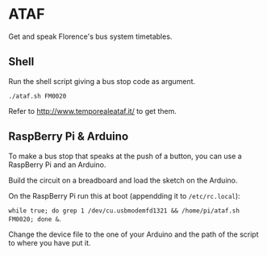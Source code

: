 # ATAF

Get and speak Florence's bus system timetables.


## Shell

Run the shell script giving a bus stop code as argument.

`./ataf.sh FM0020`

Refer to http://www.temporealeataf.it/ to get them.


## RaspBerry Pi & Arduino

To make a bus stop that speaks at the push of a button, you can use a RaspBerry Pi and an Arduino.

Build the circuit on a breadboard and load the sketch on the Arduino.

On the RaspBerry Pi run this at boot (appendding it to ``/etc/rc.local``):

`while true; do grep 1 /dev/cu.usbmodemfd1321 && /home/pi/ataf.sh FM0020; done &`.

Change the device file to the one of your Arduino and the path of the script to where you have put it.
